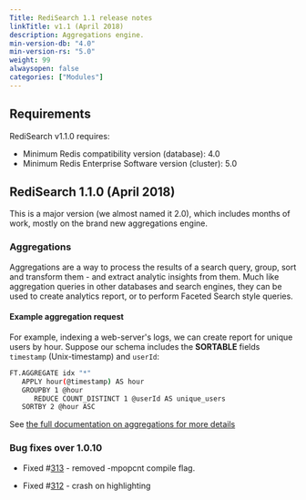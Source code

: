 ```yaml
---
Title: RediSearch 1.1 release notes
linkTitle: v1.1 (April 2018)
description: Aggregations engine.
min-version-db: "4.0"
min-version-rs: "5.0"
weight: 99
alwaysopen: false
categories: ["Modules"]
---
```

## Requirements

RediSearch v1.1.0 requires:

- Minimum Redis compatibility version (database): 4.0
- Minimum Redis Enterprise Software version (cluster): 5.0

## RediSearch 1.1.0 (April 2018)

This is a major version (we almost named it 2.0), which includes months of work, mostly on the brand new aggregations engine.

### Aggregations

Aggregations are a way to process the results of a search query, group, sort and transform them - and extract analytic insights from them. Much like aggregation queries in other databases and search engines, they can be used to create analytics report, or to perform Faceted Search style queries.

#### Example aggregation request

For example, indexing a web-server's logs, we can create report for unique users by hour. Suppose our schema includes the **SORTABLE** fields `timestamp` (Unix-timestamp) and `userId`:

```sh
FT.AGGREGATE idx "*"
   APPLY hour(@timestamp) AS hour
   GROUPBY 1 @hour
      REDUCE COUNT_DISTINCT 1 @userId AS unique_users
   SORTBY 2 @hour ASC
```

See [the full documentation on aggregations for more details](http://redisearch.io/Aggregations/)

### Bug fixes over 1.0.10

- Fixed #[313](https://github.com/RediSearch/RediSearch/issues/313) - removed -mpopcnt compile flag.

- Fixed #[312](https://github.com/RediSearch/RediSearch/issues/312) - crash on highlighting
